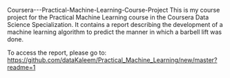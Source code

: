 Coursera---Practical-Machine-Learning-Course-Project
This is my course project for the Practical Machine Learning course in the Coursera Data Science Specialization. It contains a report describing the development of a machine learning algorithm to predict the manner in which a barbell lift was done.

To access the report, please go to: https://github.com/dataKaleem/Practical_Machine_Learning/new/master?readme=1
